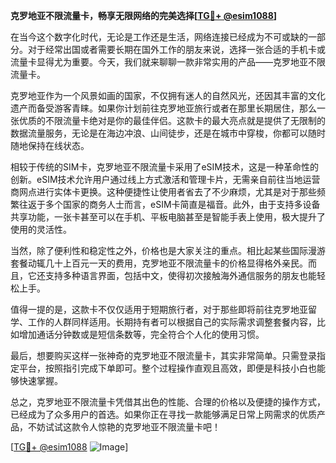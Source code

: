 **克罗地亚不限流量卡，畅享无限网络的完美选择[[TG💪+ @esim1088](https://t.me/s/esim1088)]**

在当今这个数字化时代，无论是工作还是生活，网络连接已经成为不可或缺的一部分。对于经常出国或者需要长期在国外工作的朋友来说，选择一张合适的手机卡或流量卡显得尤为重要。今天，我们就来聊聊一款非常实用的产品——克罗地亚不限流量卡。

克罗地亚作为一个风景如画的国家，不仅拥有迷人的自然风光，还因其丰富的文化遗产而备受游客青睐。如果你计划前往克罗地亚旅行或者在那里长期居住，那么一张优质的不限流量卡绝对是你的最佳伴侣。这款卡的最大亮点就是提供了无限制的数据流量服务，无论是在海边冲浪、山间徒步，还是在城市中穿梭，你都可以随时随地保持在线状态。

相较于传统的SIM卡，克罗地亚不限流量卡采用了eSIM技术，这是一种革命性的创新。eSIM技术允许用户通过线上方式激活和管理卡片，无需亲自前往当地运营商网点进行实体卡更换。这种便捷性让使用者省去了不少麻烦，尤其是对于那些频繁往返于多个国家的商务人士而言，eSIM卡简直是福音。此外，由于支持多设备共享功能，一张卡甚至可以在手机、平板电脑甚至是智能手表上使用，极大提升了使用的灵活性。

当然，除了便利性和稳定性之外，价格也是大家关注的重点。相比起某些国际漫游套餐动辄几十上百元一天的费用，克罗地亚不限流量卡的价格显得格外亲民。而且，它还支持多种语言界面，包括中文，使得初次接触海外通信服务的朋友也能轻松上手。

值得一提的是，这款卡不仅仅适用于短期旅行者，对于那些即将前往克罗地亚留学、工作的人群同样适用。长期持有者可以根据自己的实际需求调整套餐内容，比如增加通话分钟数或是短信条数等，完全符合个人化的使用习惯。

最后，想要购买这样一张神奇的克罗地亚不限流量卡，其实非常简单。只需登录指定平台，按照指引完成下单即可。整个过程操作直观且高效，即便是科技小白也能够快速掌握。

总之，克罗地亚不限流量卡凭借其出色的性能、合理的价格以及便捷的操作方式，已经成为了众多用户的首选。如果你正在寻找一款能够满足日常上网需求的优质产品，不妨试试这款令人惊艳的克罗地亚不限流量卡吧！

[[TG💪+ @esim1088](https://t.me/s/esim1088) ![Image](https://i.postimg.cc/4NQfJmqS/Snipaste-2025-05-13-00-14-12.png)]